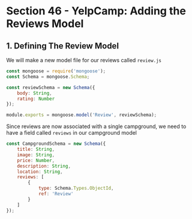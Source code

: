 # Section 46 - YelpCamp: Adding the Reviews Model

## 1. Defining The Review Model

We will make a new model file for our reviews called `review.js`

```js
const mongoose = require('mongoose');
const Schema = mongoose.Schema;

const reviewSchema = new Schema({
    body: String,
    rating: Number
});

module.exports = mongoose.model('Review', reviewSchema);
```

Since reviews are now associated with a single campground, we need to have a field called `reviews` in our campground model

```js
const CampgroundSchema = new Schema({
    title: String,
    image: String,
    price: Number,
    description: String,
    location: String,
    reviews: [
        {
            type: Schema.Types.ObjectId,
            ref: 'Review'
        }
    ]
});
```